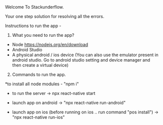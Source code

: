 Welcome To Stackunderflow.

Your one step solution for resolving all the errors.

Instructions to run the app -

1. What you need to run the app?

- Node https://nodejs.org/en/download
- Android Studio
- A physical android / ios device (You can also use the emulator present in android studio. Go to android studio setting and device manager and then create a virtual device)

2. Commands to run the app.

\*to install all node modules -
"npm i"

- to run the server
  -> npx react-native start

- launch app on android
  -> "npx react-native run-android"

- launch app on ios (before running on ios .. run command "pos install")
  -> "npx react-native run-ios"
